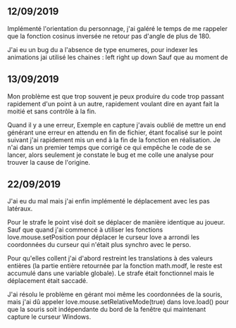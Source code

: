 

## 12/09/2019

Implémenté l'orientation du personnage, j'ai galéré le temps de me rappeler que la fonction cosinus inversée ne retour pas d'angle de plus de 180.

J'ai eu un bug du a l'absence de type enumeres, pour indexer les animations jai utilisé les chaines : left right up down
Sauf que au moment de 

## 13/09/2019

Mon problème est que trop souvent je peux produire du code trop passant rapidement d'un point à un autre,
rapidement voulant dire en ayant fait la moitié et sans contrôle à la fin.

Quand il y a une erreur, 
Exemple en capture j'avais oublié de mettre un end générant une erreur en attendu en fin de fichier,
étant focalisé sur le point suivant j'ai rapidement mis un end à la fin de la fonction en réalisation.
Je n'ai dans un premier temps que corrigé ce qui empêche le code de se lancer, alors seulement je constate le bug
et me colle une analyse pour trouver la cause de l'origine.

## 22/09/2019

J'ai eu du mal mais j'ai enfin implémenté le déplacement avec les pas latéraux.


Pour le strafe le point visé doit se déplacer de manière identique au joueur. Sauf que quand j'ai commencé à utiliser les fonctions love.mouse.setPosition pour déplacer le curseur love a arrondi les coordonnées du curseur qui n'était plus synchro avec le perso.


Pour qu'elles collent j'ai d'abord restreint les translations à des valeurs entières (la partie entière retournée par la fonction math.modf, le reste est accumulé dans une variable globale).
Le strafe était fonctionnel mais le déplacement était saccadé.


J'ai résolu le problème en gérant moi même les coordonnées de la souris, mais j'ai dû appeler love.mouse.setRelativeMode(true) dans love.load() pour que la souris soit indépendante du bord de la fenêtre qui maintenant capture le curseur Windows.